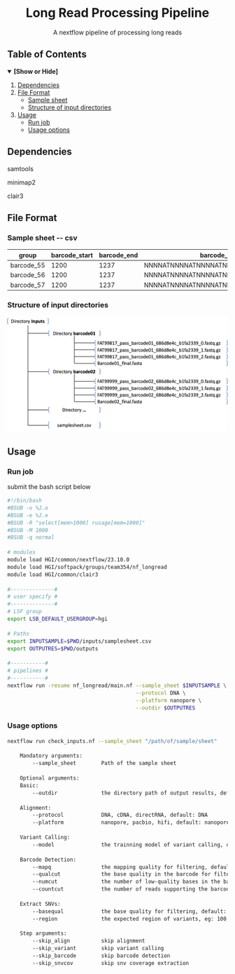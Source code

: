 <div align="center">
<h1 align="center">Long Read Processing Pipeline</h1>
  <p align="center">A nextflow pipeline of processing long reads</p>
</div>

## Table of Contents
<details open>
<summary><b>[Show or Hide]</b></summary>

1. [Dependencies](#dependencies)
2. [File Format](#file-format)
    - [Sample sheet](#samplesheet)
    - [Structure of input directories](#structure)
3. [Usage](#usage)
    - [Run job](#runjob)
    - [Usage options](#options)
</details>

<!-- Dependencies-->
## Dependencies
samtools

minimap2

clair3

<!-- File Format-->
## File Format

<a id="samplesheet"></a>

### Sample sheet -- csv
| group | barcode_start | barcode_end | barcode_template | fastq | fasta |
| - | - | - | - | - | - |
| barcode_55 | 1200 | 1237 | NNNNATNNNNATNNNNATNNNNATNNNNATNNNNATNN | /path/of/fastq/directory/55 | /path/of/fasta/reference_55.fa |
| barcode_56 | 1200 | 1237 | NNNNATNNNNATNNNNATNNNNATNNNNATNNNNATNN | /path/of/fastq/directory/56 | /path/of/fasta/reference_56.fa | 
| barcode_57 | 1200 | 1237 | NNNNATNNNNATNNNNATNNNNATNNNNATNNNNATNN | /path/of/fastq/directory/57 | /path/of/fasta/reference_57.fa | 

<a id="structure"></a>

### Structure of input directories
![example](./image/inputs.png)

<!-- Usage-->
## Usage

<a id="runjob"></a>

### Run job
submit the bash script below

```bash
#!/bin/bash
#BSUB -o %J.o
#BSUB -e %J.e
#BSUB -R "select[mem>1000] rusage[mem=1000]"
#BSUB -M 1000
#BSUB -q normal

# modules
module load HGI/common/nextflow/23.10.0
module load HGI/softpack/groups/team354/nf_longread
module load HGI/common/clair3

#--------------#
# user specify #
#--------------#
# LSF group
export LSB_DEFAULT_USERGROUP=hgi

# Paths
export INPUTSAMPLE=$PWD/inputs/samplesheet.csv
export OUTPUTRES=$PWD/outputs

#-----------#
# pipelines #
#-----------#
nextflow run -resume nf_longread/main.nf --sample_sheet $INPUTSAMPLE \
                                         --protocol DNA \
                                         --platform nanopore \
                                         --outdir $OUTPUTRES
```

<a id="options"></a>

### Usage options
```bash
nextflow run check_inputs.nf --sample_sheet "/path/of/sample/sheet"

    Mandatory arguments:
        --sample_sheet        Path of the sample sheet
    
    Optional arguments:
    Basic:
        --outdir              the directory path of output results, default: the current directory
    
    Alignment:
        --protocol            DNA, cDNA, directRNA, default: DNA
        --platform            nanopore, pacbio, hifi, default: nanopore
    
    Variant Calling:
        --model               the trainning model of variant calling, default: ont_r10
    
    Barcode Detection:
        --mapq                the mapping quality for filtering, default: 1
        --qualcut             the base quality in the barcode for filtering , default: 20
        --numcut              the number of low-quality bases in the barcode for filtering, default: 3
        --countcut            the number of reads supporting the barcode for filtering, default: 10

    Extract SNVs:
        --basequal            the base quality for filtering, default: 30
        --region              the expected region of variants, eg: 100,200, default: 0,0

    Step arguments:
        --skip_align          skip alignment
        --skip_variant        skip variant calling
        --skip_barcode        skip barcode detection
        --skip_snvcov         skip snv coverage extraction
```